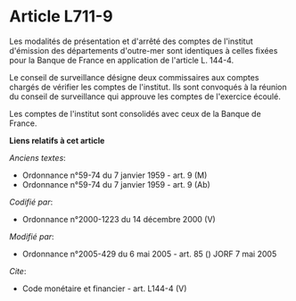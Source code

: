 # Article L711-9

Les modalités de présentation et d'arrêté des comptes de l'institut d'émission des départements d'outre-mer sont identiques à
celles fixées pour la Banque de France en application de l'article L. 144-4. 

Le conseil de surveillance désigne deux commissaires aux comptes chargés de vérifier les comptes de l'institut. Ils sont
convoqués à la réunion du conseil de surveillance qui approuve les comptes de l'exercice écoulé. 

Les comptes de l'institut sont consolidés avec ceux de la Banque de France.

**Liens relatifs à cet article**

_Anciens textes_:

  - Ordonnance n°59-74 du 7 janvier 1959 - art. 9 (M)
  - Ordonnance n°59-74 du 7 janvier 1959 - art. 9 (Ab)

_Codifié par_:

  - Ordonnance n°2000-1223 du 14 décembre 2000 (V)

_Modifié par_:

  - Ordonnance n°2005-429 du 6 mai 2005 - art. 85 () JORF 7 mai 2005

_Cite_:

  - Code monétaire et financier - art. L144-4 (V)
